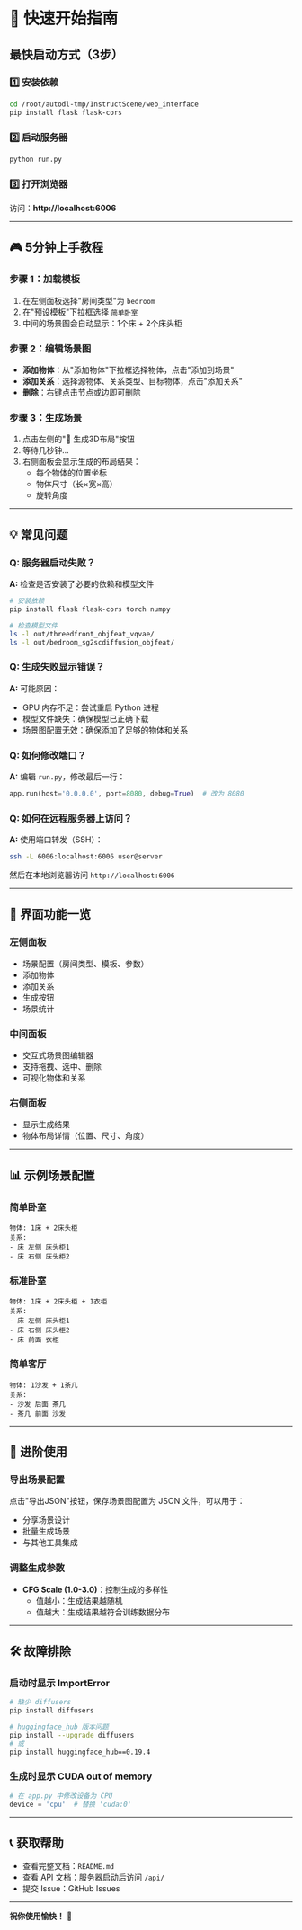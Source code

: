 # 🚀 快速开始指南

## 最快启动方式（3步）

### 1️⃣ 安装依赖
```bash
cd /root/autodl-tmp/InstructScene/web_interface
pip install flask flask-cors
```

### 2️⃣ 启动服务器
```bash
python run.py
```

### 3️⃣ 打开浏览器
访问：**http://localhost:6006**

---

## 🎮 5分钟上手教程

### 步骤 1：加载模板
1. 在左侧面板选择"房间类型"为 `bedroom`
2. 在"预设模板"下拉框选择 `简单卧室`
3. 中间的场景图会自动显示：1个床 + 2个床头柜

### 步骤 2：编辑场景图
- **添加物体**：从"添加物体"下拉框选择物体，点击"添加到场景"
- **添加关系**：选择源物体、关系类型、目标物体，点击"添加关系"
- **删除**：右键点击节点或边即可删除

### 步骤 3：生成场景
1. 点击左侧的"🎲 生成3D布局"按钮
2. 等待几秒钟...
3. 右侧面板会显示生成的布局结果：
   - 每个物体的位置坐标
   - 物体尺寸（长×宽×高）
   - 旋转角度

---

## 💡 常见问题

### Q: 服务器启动失败？
**A:** 检查是否安装了必要的依赖和模型文件
```bash
# 安装依赖
pip install flask flask-cors torch numpy

# 检查模型文件
ls -l out/threedfront_objfeat_vqvae/
ls -l out/bedroom_sg2scdiffusion_objfeat/
```

### Q: 生成失败显示错误？
**A:** 可能原因：
- GPU 内存不足：尝试重启 Python 进程
- 模型文件缺失：确保模型已正确下载
- 场景图配置无效：确保添加了足够的物体和关系

### Q: 如何修改端口？
**A:** 编辑 `run.py`，修改最后一行：
```python
app.run(host='0.0.0.0', port=8080, debug=True)  # 改为 8080
```

### Q: 如何在远程服务器上访问？
**A:** 使用端口转发（SSH）：
```bash
ssh -L 6006:localhost:6006 user@server
```
然后在本地浏览器访问 `http://localhost:6006`

---

## 🎨 界面功能一览

### 左侧面板
- 场景配置（房间类型、模板、参数）
- 添加物体
- 添加关系
- 生成按钮
- 场景统计

### 中间面板
- 交互式场景图编辑器
- 支持拖拽、选中、删除
- 可视化物体和关系

### 右侧面板
- 显示生成结果
- 物体布局详情（位置、尺寸、角度）

---

## 📊 示例场景配置

### 简单卧室
```
物体: 1床 + 2床头柜
关系:
- 床 左侧 床头柜1
- 床 右侧 床头柜2
```

### 标准卧室
```
物体: 1床 + 2床头柜 + 1衣柜
关系:
- 床 左侧 床头柜1
- 床 右侧 床头柜2
- 床 前面 衣柜
```

### 简单客厅
```
物体: 1沙发 + 1茶几
关系:
- 沙发 后面 茶几
- 茶几 前面 沙发
```

---

## 🎯 进阶使用

### 导出场景配置
点击"导出JSON"按钮，保存场景图配置为 JSON 文件，可以用于：
- 分享场景设计
- 批量生成场景
- 与其他工具集成

### 调整生成参数
- **CFG Scale (1.0-3.0)**：控制生成的多样性
  - 值越小：生成结果越随机
  - 值越大：生成结果越符合训练数据分布

---

## 🛠️ 故障排除

### 启动时显示 ImportError
```bash
# 缺少 diffusers
pip install diffusers

# huggingface_hub 版本问题
pip install --upgrade diffusers
# 或
pip install huggingface_hub==0.19.4
```

### 生成时显示 CUDA out of memory
```python
# 在 app.py 中修改设备为 CPU
device = 'cpu'  # 替换 'cuda:0'
```

---

## 📞 获取帮助

- 查看完整文档：`README.md`
- 查看 API 文档：服务器启动后访问 `/api/`
- 提交 Issue：GitHub Issues

---

**祝你使用愉快！** 🎉

